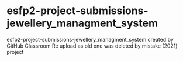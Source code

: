 # esfp2-project-submissions-jewellery_managment_system
esfp2-project-submissions-jewellery_managment_system created by GitHub Classroom
Re upload as old one was deleted by mistake (2021) project
